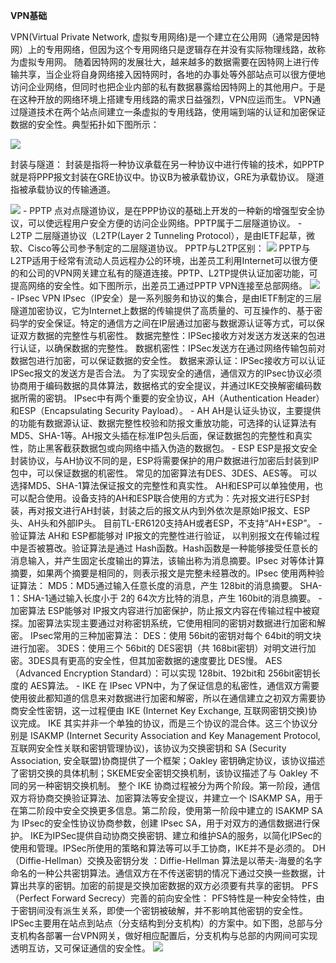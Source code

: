 **VPN基础**

VPN(Virtual Private Network, 虚拟专用网络)是一个建立在公用网（通常是因特网）上的专用网络，但因为这个专用网络只是逻辑存在并没有实际物理线路，故称为虚拟专用网。
       随着因特网的发展壮大，越来越多的数据需要在因特网上进行传输共享，当企业将自身网络接入因特网时，各地的办事处等外部站点可以很方便地访问企业网络，但同时也把企业内部的私有数据暴露给因特网上的其他用户。于是在这种开放的网络环境上搭建专用线路的需求日益强烈，VPN应运而生。
    VPN通过隧道技术在两个站点间建立一条虚拟的专用线路，使用端到端的认证和加密保证数据的安全性。典型拓扑如下图所示：
     
<img src="http://oltn18dzj.bkt.clouddn.com/201011411926606.jpg">

封装与隧道：
      封装是指将一种协议承载在另一种协议中进行传输的技术，如PPTP就是将PPP报文封装在GRE协议中。协议B为被承载协议，GRE为承载协议。
隧道指被承载协议的传输通道。

<img src="http://oltn18dzj.bkt.clouddn.com/201011411944901.jpg">
- PPTP
      点对点隧道协议，是在PPP协议的基础上开发的一种新的增强型安全协议，可以使远程用户安全方便的访问企业网络。PPTP属于二层隧道协议。
- L2TP
      二层隧道协议（L2TP(Layer 2 Tunneling Protocol），是由IETF起草，微软、Cisco等公司参予制定的二层隧道协议。
PPTP与L2TP区别：
<img src="http://oltn18dzj.bkt.clouddn.com/201011411106487.jpg">
    PPTP与L2TP适用于经常有流动人员远程办公的环境，出差员工利用Internet可以很方便的和公司的VPN网关建立私有的隧道连接。PPTP、L2TP提供认证加密功能，可提高网络的安全性。如下图所示，出差员工通过PPTP VPN连接至总部网络。
<img src="http://oltn18dzj.bkt.clouddn.com/2010114111032543.jpg">
- IPsec VPN
      IPsec（IP安全）是一系列服务和协议的集合，是由IETF制定的三层隧道加密协议，它为Internet上数据的传输提供了高质量的、可互操作的、基于密码学的安全保证。特定的通信方之间在IP层通过加密与数据源认证等方式，可以保证双方数据的完整性与机密性。
数据完整性：IPSec接收方对发送方发送来的包进行认证，以确保数据的完整性。
数据机密性：IPSec发送方在通过网络传输包前对数据包进行加密，可以保证数据的安全性。
数据来源认证：IPSec接收方可以认证IPSec报文的发送方是否合法。
为了实现安全的通信，通信双方的IPsec协议必须协商用于编码数据的具体算法，数据格式的安全提议，并通过IKE交换解密编码数据所需的密钥。
IPsec中有两个重要的安全协议，AH（Authentication Header）和ESP（Encapsulating Security Payload）。
- AH
     AH是认证头协议，主要提供的功能有数据源认证、数据完整性校验和防报文重放功能，可选择的认证算法有MD5、SHA-1等。AH报文头插在标准IP包头后面，保证数据包的完整性和真实性，防止黑客截获数据包或向网络中插入伪造的数据包。
- ESP
     ESP是报文安全封装协议，与AH协议不同的是，ESP将需要保护的用户数据进行加密后封装到IP包中，可以保证数据的机密性。
常见的加密算法有DES、3DES、AES等。
可以选择MD5、SHA-1算法保证报文的完整性和真实性。
AH和ESP可以单独使用，也可以配合使用。设备支持的AH和ESP联合使用的方式为：先对报文进行ESP封装，再对报文进行AH封装，封装之后的报文从内到外依次是原始IP报文、ESP头、AH头和外部IP头。
目前TL-ER6120支持AH或者ESP，不支持“AH+ESP”。
- 验证算法
AH和 ESP都能够对 IP报文的完整性进行验证， 以判别报文在传输过程中是否被篡改。验证算法是通过 Hash函数。Hash函数是一种能够接受任意长的消息输入，并产生固定长度输出的算法，该输出称为消息摘要。IPsec 对等体计算摘要，如果两个摘要是相同的，则表示报文是完整未经篡改的。IPsec 使用两种验证算法：
MD5：MD5通过输入任意长度的消息，产生 128bit的消息摘要。
SHA-1：SHA-1通过输入长度小于 2的 64次方比特的消息，产生 160bit的消息摘要。
- 加密算法
ESP能够对 IP报文内容进行加密保护，防止报文内容在传输过程中被窥探。加密算法实现主要通过对称密钥系统，它使用相同的密钥对数据进行加密和解密。
IPsec常用的三种加密算法：
DES：使用 56bit的密钥对每个 64bit的明文块进行加密。
3DES：使用三个 56bit的 DES密钥（共 168bit密钥）对明文进行加密。3DES具有更高的安全性，但其加密数据的速度要比 DES慢。
AES（Advanced Encryption Standard）：可以实现 128bit、192bit和 256bit密钥长度的 AES算法。
- IKE
在 IPsec VPN中，为了保证信息的私密性，通信双方需要使用彼此都知道的信息来对数据进行加密和解密，所以在通信建立之初双方需要协商安全性密钥，这一过程便由 IKE (Internet Key Exchange, 互联网密钥交换)协议完成。
IKE 其实并非一个单独的协议，而是三个协议的混合体。这三个协议分别是 ISAKMP (Internet Security Association and Key Management Protocol, 互联网安全性关联和密钥管理协议)，该协议为交换密钥和 SA (Security Association, 安全联盟)协商提供了一个框架；Oakley 密钥确定协议，该协议描述了密钥交换的具体机制；SKEME安全密钥交换机制，该协议描述了与 Oakley 不同的另一种密钥交换机制。
整个 IKE 协商过程被分为两个阶段。第一阶段，通信双方将协商交换验证算法、加密算法等安全提议，并建立一个 ISAKMP SA，用于在第二阶段中安全交换更多信息。第二阶段，使用第一阶段中建立的 ISAKMP SA 为 IPsec的安全性协议协商参数，创建 IPsec SA，用于对双方的通信数据进行保护。
IKE为IPSec提供自动协商交换密钥、建立和维护SA的服务，以简化IPSec的使用和管理。IPSec所使用的策略和算法等可以手工协商，IKE并不是必须的。
DH（Diffie-Hellman）交换及密钥分发 ：Diffie-Hellman 算法是以蒂夫-海曼的名字命名的一种公共密钥算法。通信双方在不传送密钥的情况下通过交换一些数据，计算出共享的密钥。加密的前提是交换加密数据的双方必须要有共享的密钥。
PFS（Perfect Forward Secrecy）完善的前向安全性： PFS特性是一种安全特性，由于密钥间没有派生关系，即使一个密钥被破解，并不影响其他密钥的安全性。
IPSec主要用在站点到站点（分支结构到分支机构）的方案中。如下图，总部与分支机构各部署一台VPN网关，做好相应配置后，分支机构与总部的内网间可实现透明互访，又可保证通信的安全性。
<img src="http://oltn18dzj.bkt.clouddn.com/2010114111056838.jpg">
